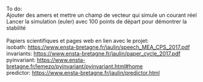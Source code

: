 To do:<br />
  Ajouter des amers et mettre un champ de vecteur qui simule un courant réel<br />
  Lancer la simulation (euler) avec 100 points de départ pour démontrer la stabilité<br />
<br />
Papiers scientifiques et pages web en lien avec le projet:<br />
  isobath:      https://www.ensta-bretagne.fr/jaulin/speech_MEA_CPS_2017.pdf <br />
  invariants:   https://www.ensta-bretagne.fr/jaulin/paper_cycle_2017.pdf <br />
  pyinvariant:  https://www.ensta-bretagne.fr/lemezo/pyinvariant/pyinvariant.html#home <br />
  predictor:    https://www.ensta-bretagne.fr/jaulin/predictor.html <br />
